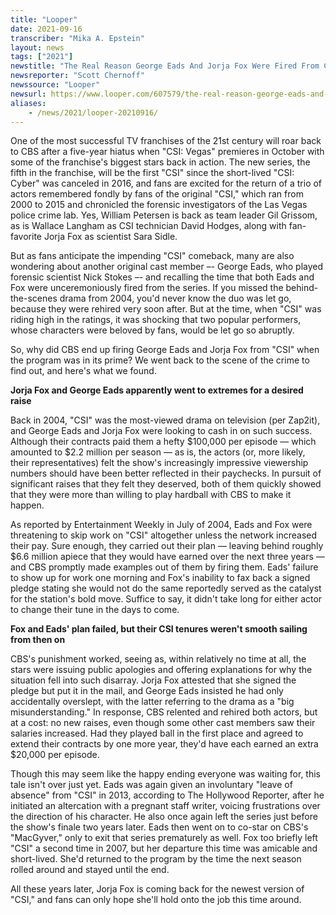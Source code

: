 ```yaml
---
title: "Looper"
date: 2021-09-16
transcriber: "Mika A. Epstein"
layout: news
tags: ["2021"]
newstitle: "The Real Reason George Eads And Jorja Fox Were Fired From CSI"
newsreporter: "Scott Chernoff"
newssource: "Looper"
newsurl: https://www.looper.com/607579/the-real-reason-george-eads-and-jorja-fox-were-fired-from-csi/
aliases:
    - /news/2021/looper-20210916/
---
```


One of the most successful TV franchises of the 21st century will roar back to CBS after a five-year hiatus when "CSI: Vegas" premieres in October with some of the franchise's biggest stars back in action. The new series, the fifth in the franchise, will be the first "CSI" since the short-lived "CSI: Cyber" was canceled in 2016, and fans are excited for the return of a trio of actors remembered fondly by fans of the original "CSI," which ran from 2000 to 2015 and chronicled the forensic investigators of the Las Vegas police crime lab. Yes, William Petersen is back as team leader Gil Grissom, as is Wallace Langham as CSI technician David Hodges, along with fan-favorite Jorja Fox as scientist Sara Sidle.

But as fans anticipate the impending "CSI" comeback, many are also wondering about another original cast member –- George Eads, who played forensic scientist Nick Stokes –- and recalling the time that both Eads and Fox were unceremoniously fired from the series. If you missed the behind-the-scenes drama from 2004, you'd never know the duo was let go, because they were rehired very soon after. But at the time, when "CSI" was riding high in the ratings, it was shocking that two popular performers, whose characters were beloved by fans, would be let go so abruptly.

So, why did CBS end up firing George Eads and Jorja Fox from "CSI" when the program was in its prime? We went back to the scene of the crime to find out, and here's what we found.

**Jorja Fox and George Eads apparently went to extremes for a desired raise**

Back in 2004, "CSI" was the most-viewed drama on television (per Zap2it), and George Eads and Jorja Fox were looking to cash in on such success. Although their contracts paid them a hefty $100,000 per episode — which amounted to $2.2 million per season — as is, the actors (or, more likely, their representatives) felt the show's increasingly impressive viewership numbers should have been better reflected in their paychecks. In pursuit of significant raises that they felt they deserved, both of them quickly showed that they were more than willing to play hardball with CBS to make it happen.

As reported by Entertainment Weekly in July of 2004, Eads and Fox were threatening to skip work on "CSI" altogether unless the network increased their pay. Sure enough, they carried out their plan — leaving behind roughly $6.6 million apiece that they would have earned over the next three years — and CBS promptly made examples out of them by firing them. Eads' failure to show up for work one morning and Fox's inability to fax back a signed pledge stating she would not do the same reportedly served as the catalyst for the station's bold move. Suffice to say, it didn't take long for either actor to change their tune in the days to come.

**Fox and Eads' plan failed, but their CSI tenures weren't smooth sailing from then on**

CBS's punishment worked, seeing as, within relatively no time at all, the stars were issuing public apologies and offering explanations for why the situation fell into such disarray. Jorja Fox attested that she signed the pledge but put it in the mail, and George Eads insisted he had only accidentally overslept, with the latter referring to the drama as a "big misunderstanding." In response, CBS relented and rehired both actors, but at a cost: no new raises, even though some other cast members saw their salaries increased. Had they played ball in the first place and agreed to extend their contracts by one more year, they'd have each earned an extra $20,000 per episode.

Though this may seem like the happy ending everyone was waiting for, this tale isn't over just yet. Eads was again given an involuntary "leave of absence" from "CSI" in 2013, according to The Hollywood Reporter, after he initiated an altercation with a pregnant staff writer, voicing frustrations over the direction of his character. He also once again left the series just before the show's finale two years later. Eads then went on to co-star on CBS's "MacGyver," only to exit that series prematurely as well. Fox too briefly left "CSI" a second time in 2007, but her departure this time was amicable and short-lived. She'd returned to the program by the time the next season rolled around and stayed until the end.

All these years later, Jorja Fox is coming back for the newest version of "CSI," and fans can only hope she'll hold onto the job this time around.
